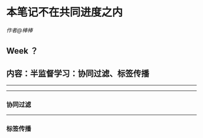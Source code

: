 # 本笔记不在共同进度之内

*作者@棒棒*

## Week ？

## 内容：半监督学习：协同过滤、标签传播

------

------

### 协同过滤



------

### 标签传播

